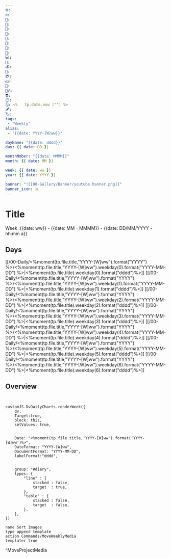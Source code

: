 ```yaml
---
🌐: 
⚖️:  
📕:  
📖:  
🕌:  
🥞:  
🍩:  
🍱:  
🍴:  
💼:  
💻:  
🏦:  
💰:  
💸:	 
💳:  
💵:  
🍵:  
🏋️‍♂️:  
⛔:  
😶: 
🗓️: <%   tp.date.now ("") %>
🖋️: 
🏷️: 
tags: 
 - "Weekly"
alias: 
 - "{{date: YYYY-[W]ww}}"

dayName: "{{date: dddd}}"
day: {{ date: DD }}

monthNmber: "{{date: MMMM}}"
month: {{ date: MM }} 

week: {{ date: ww }}
year: {{ date: YYYY }}

banner: "![[80-Gallery/Banner/youtube banner.png]]"
banner_icon: 📊
---
```

# Title
Week :{{date: ww}} - {{date: MM - MMMM}} - {{date: DD/MM/YYYY - hh:mm a}}

## Days
[[/00-Daily/<%moment(tp.file.title,"YYYY-[W]ww").format("YYYY") %>/<%moment(tp.file.title,"YYYY-[W]ww").weekday(0).format("YYYY-MM-DD") %>|<%moment(tp.file.title).weekday(0).format("dddd")%>]]
[[/00-Daily/<%moment(tp.file.title,"YYYY-[W]ww").format("YYYY") %>/<%moment(tp.file.title,"YYYY-[W]ww").weekday(1).format("YYYY-MM-DD") %>|<%moment(tp.file.title).weekday(1).format("dddd")%>]]
[[/00-Daily/<%moment(tp.file.title,"YYYY-[W]ww").format("YYYY") %>/<%moment(tp.file.title,"YYYY-[W]ww").weekday(2).format("YYYY-MM-DD") %>|<%moment(tp.file.title).weekday(2).format("dddd")%>]]
[[/00-Daily/<%moment(tp.file.title,"YYYY-[W]ww").format("YYYY") %>/<%moment(tp.file.title,"YYYY-[W]ww").weekday(3).format("YYYY-MM-DD") %>|<%moment(tp.file.title).weekday(3).format("dddd")%>]]
[[/00-Daily/<%moment(tp.file.title,"YYYY-[W]ww").format("YYYY") %>/<%moment(tp.file.title,"YYYY-[W]ww").weekday(4).format("YYYY-MM-DD") %>|<%moment(tp.file.title).weekday(4).format("dddd")%>]]
[[/00-Daily/<%moment(tp.file.title,"YYYY-[W]ww").format("YYYY") %>/<%moment(tp.file.title,"YYYY-[W]ww").weekday(5).format("YYYY-MM-DD") %>|<%moment(tp.file.title).weekday(5).format("dddd")%>]]
[[/00-Daily/<%moment(tp.file.title,"YYYY-[W]ww").format("YYYY") %>/<%moment(tp.file.title,"YYYY-[W]ww").weekday(6).format("YYYY-MM-DD") %>|<%moment(tp.file.title).weekday(6).format("dddd")%>]]

## Overview


```dataviewjs


customJS.DvDailyCharts.renderWeek({	
	dv,
	Target:true,
	block: this,
	setValues: true,
	

	Date: "<%moment(tp.file.title,'YYYY-[W]ww').format('YYYY-[W]ww')%>",
	DateFormat: "YYYY-[W]ww",
	DocumentFormat: "YYYY-MM-DD",
	labelFormat:"dddd",


	group: "#diary",
	types: {
		"line" : {
			stacked : false,
			target	: true,
		},
		"table" : {
			stacked : false,
			target	: false,
		},
	},
})

```


```button
name Sort Images
type append template
action Commands/MoveWeeklyMedia
templater true
```
^MoveProjectMedia